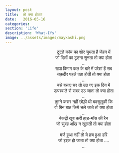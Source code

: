 ```yaml
---
layout: post
title:  तो क्या होता!
date:   2016-05-16
categories:
section: 'Life'
description: 'What-Ifs'
image: ../assets/images/maykashi.png
---
```


<center>
<div>
टूटते कांच का शोर चुभता है जेहन में 
<br>
जो दिलों का टूटना सुनता तो क्या होता 
</div>
...
<div>
खपा दिमाग कल के बारे में परेशां हैं सब 
<br>
तक़दीर पहले पता होती तो क्या होता 
</div>
...
<div>
बसे बसाए घर तो उठ गए इक दिन में 
<br>
ऊपरवाले से सबर उठ जाता तो क्या होता 
</div>
...
<div>
तुमने कसर नहीं छोड़ी थी बदसुलूकी कि 
<br>
वो बिन बात किये चले जाते तो क्या होता 
</div>
...
<div>
बेकद्री खूब करी हाड़-मॉस की रैन 
<br>
जो सुबह आँख न खुलती तो क्या होता 
</div>
...
<div>
मर्ज़ हुआ नहीं तो ये हश्र हुआ हरि 
<br>
जो इश्क़ हो जाता तो क्या होता .... 
</div>
...

</center>

